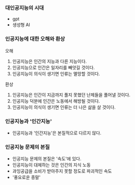 
### 대인공지능의 시대
- gpt
- 생성형 AI 


### 인공지능에 대한 오해와 환상
오해
1. 인공지능은 인간의 지능과 다른 지능이다.
2. 인공지능으로 인간은 일자리를 빼앗길 것이다.
3. 인공지능이 의식이 생기면 인류는 멸망할 것이다.

환상
1. 인공지능은 인간이 지금까지 풀지 못했던 난제들을 풀어낼 것이다.
2. 인공지능 덕분에 인간은 노동에서 해방될 것이다.
3. 인공지능이 의식이 생기면 인류는 더 나은 삶을 살 것이다.


### 인공지능과 '인간지능'
- 인공지능과 '인간지능'은 본질적으로 다르지 않다.


### 인공지능 문제의 본질
- 인공지능 문제의 본질은 '속도'에 있다.
- 인공지능이 대체하는 것은 인간의 지식 노동
- 과잉공급을 소비가 받아주지 못할 정도로 파괴적인 속도
- '풍요로운 종말'


